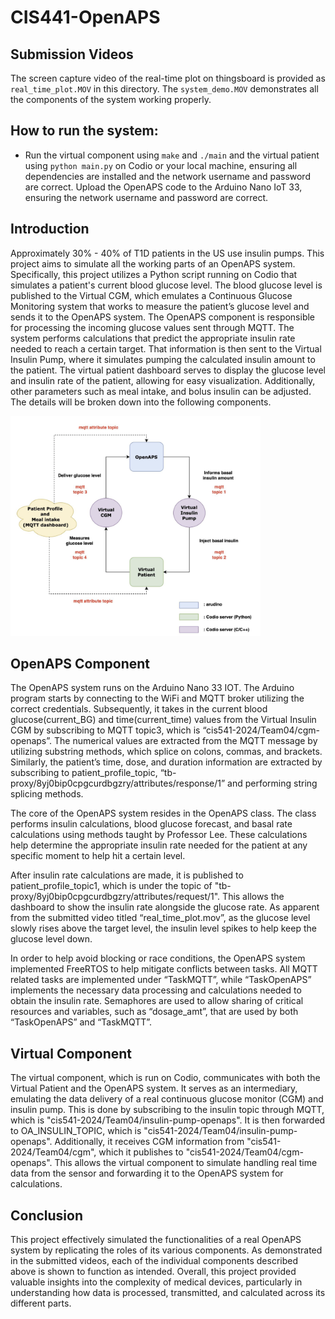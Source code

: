 # CIS441-OpenAPS

## Submission Videos

The screen capture video of the real-time plot on thingsboard is provided as `real_time_plot.MOV` in this directory. The `system_demo.MOV` demonstrates all the components of the system working properly.

## How to run the system:

* Run the virtual component using `make` and `./main` and the virtual patient using `python main.py` on Codio or your local machine, ensuring all dependencies are installed and the network username and password are correct. Upload the OpenAPS code to the Arduino Nano IoT 33, ensuring the network username and password are correct.

## Introduction
Approximately 30% - 40% of T1D patients in the US use insulin pumps. This project aims to simulate all the working parts of an OpenAPS system. Specifically, this project utilizes a Python script running on Codio that simulates a patient's current blood glucose level. The blood glucose level is published to the Virtual CGM, which emulates a Continuous Glucose Monitoring system that works to measure the patient’s glucose level and sends it to the OpenAPS system. The OpenAPS component is responsible for processing the incoming glucose values sent through MQTT. The system performs calculations that predict the appropriate insulin rate needed to reach a certain target. That information is then sent to the Virtual Insulin Pump, where it simulates pumping the calculated insulin amount to the patient. The virtual patient dashboard serves to display the glucose level and insulin rate of the patient, allowing for easy visualization. Additionally, other parameters such as meal intake, and bolus insulin can be adjusted. The details will be broken down into the following components.

<img src="openaps.png" width="400">
 
## OpenAPS Component
The OpenAPS system runs on the Arduino Nano 33 IOT. The Arduino program starts by connecting to the WiFi and MQTT broker utilizing the correct credentials. Subsequently, it takes in the current blood glucose(current_BG) and time(current_time) values from the Virtual Insulin CGM by subscribing to MQTT topic3, which is “cis541-2024/Team04/cgm-openaps”. The numerical values are extracted from the MQTT message by utilizing substring methods, which splice on colons, commas, and brackets. Similarly, the patient’s time, dose, and duration information are extracted by subscribing to patient_profile_topic, “tb-proxy/8yj0bip0cpgcurdbgzry/attributes/response/1” and performing string splicing methods.

The core of the OpenAPS system resides in the OpenAPS class. The class performs insulin calculations, blood glucose forecast, and basal rate calculations using methods taught by Professor Lee. These calculations help determine the appropriate insulin rate needed for the patient at any specific moment to help hit a certain level. 

After insulin rate calculations are made, it is published to patient_profile_topic1, which is under the topic of "tb-proxy/8yj0bip0cpgcurdbgzry/attributes/request/1". This allows the dashboard to show the insulin rate alongside the glucose rate. As apparent from the submitted video titled “real_time_plot.mov”, as the glucose level slowly rises above the target level, the insulin level spikes to help keep the glucose level down. 

In order to help avoid blocking or race conditions, the OpenAPS system implemented FreeRTOS to help mitigate conflicts between tasks. All MQTT related tasks are implemented under “TaskMQTT”, while “TaskOpenAPS” implements the necessary data processing and calculations needed to obtain the insulin rate. Semaphores are used to allow sharing of critical resources and variables, such as “dosage_amt”, that are used by both “TaskOpenAPS” and “TaskMQTT”. 


## Virtual Component
The virtual component, which is run on Codio, communicates with both the Virtual Patient and the OpenAPS system. It serves as an intermediary, emulating the data delivery of a real continuous glucose monitor (CGM) and insulin pump. This is done by subscribing to the insulin topic through MQTT, which is "cis541-2024/Team04/insulin-pump-openaps". It is then forwarded to OA_INSULIN_TOPIC, which is "cis541-2024/Team04/insulin-pump-openaps". Additionally, it receives CGM information from "cis541-2024/Team04/cgm", which it publishes to "cis541-2024/Team04/cgm-openaps". This allows the virtual component to simulate handling real time data from the sensor and forwarding it to the OpenAPS system for calculations. 

## Conclusion
This project effectively simulated the functionalities of a real OpenAPS system by replicating the roles of its various components. As demonstrated in the submitted videos, each of the individual components described above is shown to function as intended. Overall, this project provided valuable insights into the complexity of medical devices, particularly in understanding how data is processed, transmitted, and calculated across its different parts.

